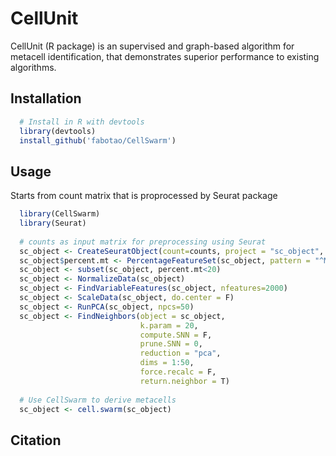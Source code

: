 # CellUnit
CellUnit (R package) is an supervised and graph-based algorithm for metacell identification, that demonstrates superior performance to existing algorithms.


## Installation
```R
  # Install in R with devtools
  library(devtools)
  install_github('fabotao/CellSwarm')
```

## Usage
Starts from count matrix that is proprocessed by Seurat package

```R
  library(CellSwarm)
  library(Seurat) 
  
  # counts as input matrix for preprocessing using Seurat
  sc_object <- CreateSeuratObject(count=counts, project = "sc_object", min.cells = 3)
  sc_object$percent.mt <- PercentageFeatureSet(sc_object, pattern = "^MT-")
  sc_object <- subset(sc_object, percent.mt<20)
  sc_object <- NormalizeData(sc_object)
  sc_object <- FindVariableFeatures(sc_object, nfeatures=2000)
  sc_object <- ScaleData(sc_object, do.center = F)
  sc_object <- RunPCA(sc_object, npcs=50)
  sc_object <- FindNeighbors(object = sc_object,
                             k.param = 20, 
                             compute.SNN = F, 
                             prune.SNN = 0, 
                             reduction = "pca", 
                             dims = 1:50, 
                             force.recalc = F, 
                             return.neighbor = T)
  
  # Use CellSwarm to derive metacells  
  sc_object <- cell.swarm(sc_object)
```

## Citation


